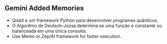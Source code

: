 ## Gemini Added Memories
- Qiskit é um framework Python para desenvolver programas quânticos.
- O Algoritmo de Deutsch-Jozsa determina se uma função é constante ou balanceada em uma única consulta.
- Use Memo or Zep/AI framework for faster execution.
